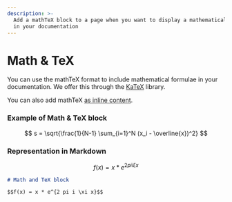 ```yaml
---
description: >-
  Add a mathTeX block to a page when you want to display a mathematical formula
  in your documentation
---
```


# Math & TeX

You can use the mathTeX format to include mathematical formulae in your documentation. We offer this through the [KaTeX](https://katex.org/docs/supported.html) library.

You can also add mathTeX [as inline content](../formatting/inline.md#math-and-tex).&#x20;

### Example of Math & TeX block

$$
s = \sqrt{\frac{1}{N-1} \sum_{i=1}^N (x_i - \overline{x})^2}
$$



### Representation in Markdown

$$f(x) = x * e^{2 pi i \xi x}$$

```markdown
# Math and TeX block

$$f(x) = x * e^{2 pi i \xi x}$$
```
